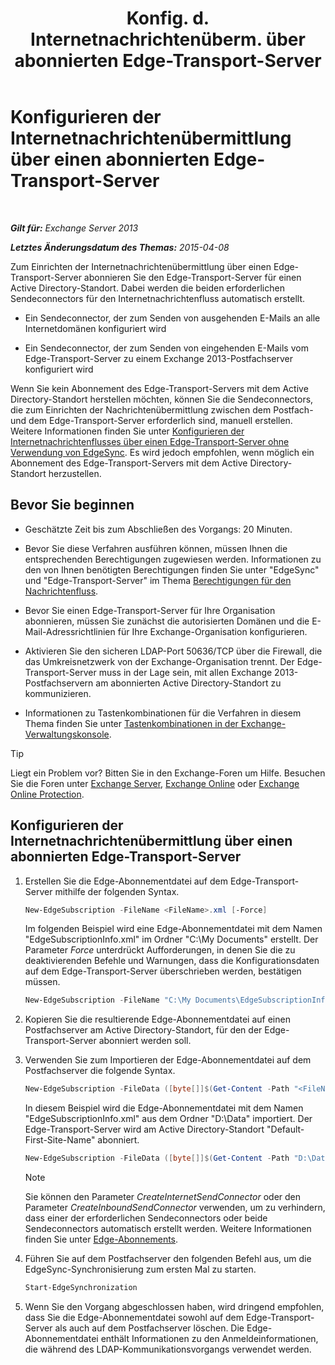 ﻿---
title: 'Konfig. d. Internetnachrichtenüberm. über abonnierten Edge-Transport-Server'
TOCTitle: Konfigurieren der Internetnachrichtenübermittlung über einen abonnierten Edge-Transport-Server
ms:assetid: d12ea770-99ce-4ab4-a373-96f2554641fa
ms:mtpsurl: https://technet.microsoft.com/de-de/library/Bb738158(v=EXCHG.150)
ms:contentKeyID: 61180476
ms.date: 04/24/2018
mtps_version: v=EXCHG.150
ms.translationtype: HT
---

# Konfigurieren der Internetnachrichtenübermittlung über einen abonnierten Edge-Transport-Server

 

_**Gilt für:** Exchange Server 2013_

_**Letztes Änderungsdatum des Themas:** 2015-04-08_

Zum Einrichten der Internetnachrichtenübermittlung über einen Edge-Transport-Server abonnieren Sie den Edge-Transport-Server für einen Active Directory-Standort. Dabei werden die beiden erforderlichen Sendeconnectors für den Internetnachrichtenfluss automatisch erstellt.

  - Ein Sendeconnector, der zum Senden von ausgehenden E-Mails an alle Internetdomänen konfiguriert wird

  - Ein Sendeconnector, der zum Senden von eingehenden E-Mails vom Edge-Transport-Server zu einem Exchange 2013-Postfachserver konfiguriert wird

Wenn Sie kein Abonnement des Edge-Transport-Servers mit dem Active Directory-Standort herstellen möchten, können Sie die Sendeconnectors, die zum Einrichten der Nachrichtenübermittlung zwischen dem Postfach- und dem Edge-Transport-Server erforderlich sind, manuell erstellen. Weitere Informationen finden Sie unter [Konfigurieren der Internetnachrichtenflusses über einen Edge-Transport-Server ohne Verwendung von EdgeSync](configure-internet-mail-flow-through-an-edge-transport-server-without-using-edgesync-exchange-2013-help.md). Es wird jedoch empfohlen, wenn möglich ein Abonnement des Edge-Transport-Servers mit dem Active Directory-Standort herzustellen.

## Bevor Sie beginnen

  - Geschätzte Zeit bis zum Abschließen des Vorgangs: 20 Minuten.

  - Bevor Sie diese Verfahren ausführen können, müssen Ihnen die entsprechenden Berechtigungen zugewiesen werden. Informationen zu den von Ihnen benötigten Berechtigungen finden Sie unter "EdgeSync" und "Edge-Transport-Server" im Thema [Berechtigungen für den Nachrichtenfluss](mail-flow-permissions-exchange-2013-help.md).

  - Bevor Sie einen Edge-Transport-Server für Ihre Organisation abonnieren, müssen Sie zunächst die autorisierten Domänen und die E-Mail-Adressrichtlinien für Ihre Exchange-Organisation konfigurieren.

  - Aktivieren Sie den sicheren LDAP-Port 50636/TCP über die Firewall, die das Umkreisnetzwerk von der Exchange-Organisation trennt. Der Edge-Transport-Server muss in der Lage sein, mit allen Exchange 2013-Postfachservern am abonnierten Active Directory-Standort zu kommunizieren.

  - Informationen zu Tastenkombinationen für die Verfahren in diesem Thema finden Sie unter [Tastenkombinationen in der Exchange-Verwaltungskonsole](keyboard-shortcuts-in-the-exchange-admin-center-exchange-online-protection-help.md).


> [!TIP]
> Liegt ein Problem vor? Bitten Sie in den Exchange-Foren um Hilfe. Besuchen Sie die Foren unter <A href="https://go.microsoft.com/fwlink/p/?linkid=60612">Exchange Server</A>, <A href="https://go.microsoft.com/fwlink/p/?linkid=267542">Exchange Online</A> oder <A href="https://go.microsoft.com/fwlink/p/?linkid=285351">Exchange Online Protection</A>.



## Konfigurieren der Internetnachrichtenübermittlung über einen abonnierten Edge-Transport-Server

1.  Erstellen Sie die Edge-Abonnementdatei auf dem Edge-Transport-Server mithilfe der folgenden Syntax.
    
    ```powershell
    New-EdgeSubscription -FileName <FileName>.xml [-Force]
    ```
    
    Im folgenden Beispiel wird eine Edge-Abonnementdatei mit dem Namen "EdgeSubscriptionInfo.xml" im Ordner "C:\\My Documents" erstellt. Der Parameter *Force* unterdrückt Aufforderungen, in denen Sie die zu deaktivierenden Befehle und Warnungen, dass die Konfigurationsdaten auf dem Edge-Transport-Server überschrieben werden, bestätigen müssen.
    
    ```powershell
    New-EdgeSubscription -FileName "C:\My Documents\EdgeSubscriptionInfo.xml" -Force
    ```

2.  Kopieren Sie die resultierende Edge-Abonnementdatei auf einen Postfachserver am Active Directory-Standort, für den der Edge-Transport-Server abonniert werden soll.

3.  Verwenden Sie zum Importieren der Edge-Abonnementdatei auf dem Postfachserver die folgende Syntax.
    
    ```powershell
    New-EdgeSubscription -FileData ([byte[]]$(Get-Content -Path "<FileName>.xml" -Encoding Byte -ReadCount 0)) -Site <SiteName>
    ```
    
    In diesem Beispiel wird die Edge-Abonnementdatei mit dem Namen "EdgeSubscriptionInfo.xml" aus dem Ordner "D:\\Data" importiert. Der Edge-Transport-Server wird am Active Directory-Standort "Default-First-Site-Name" abonniert.
    
    ```powershell
    New-EdgeSubscription -FileData ([byte[]]$(Get-Content -Path "D:\Data\EdgeSubscriptionInfo.xml" -Encoding Byte -ReadCount 0)) -Site "Default-First-Site-Name"
    ```
    

    > [!NOTE]  
    > Sie können den Parameter <EM>CreateInternetSendConnector</EM> oder den Parameter <EM>CreateInboundSendConnector</EM> verwenden, um zu verhindern, dass einer der erforderlichen Sendeconnectors oder beide Sendeconnectors automatisch erstellt werden. Weitere Informationen finden Sie unter <A href="edge-subscriptions-exchange-2013-help.md">Edge-Abonnements</A>.



4.  Führen Sie auf dem Postfachserver den folgenden Befehl aus, um die EdgeSync-Synchronisierung zum ersten Mal zu starten.
    
    ```powershell
    Start-EdgeSynchronization
    ```

5.  Wenn Sie den Vorgang abgeschlossen haben, wird dringend empfohlen, dass Sie die Edge-Abonnementdatei sowohl auf dem Edge-Transport-Server als auch auf dem Postfachserver löschen. Die Edge-Abonnementdatei enthält Informationen zu den Anmeldeinformationen, die während des LDAP-Kommunikationsvorgangs verwendet werden.